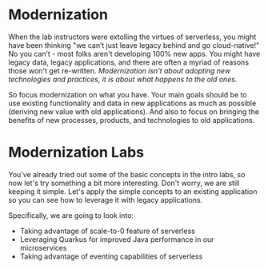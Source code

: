 # Modernization
When the lab instructors were extolling the virtues of serverless, you might have been thinking "we can’t just leave legacy behind and go cloud-native!"
No you can’t - most folks aren't developing 100% new apps. You might have legacy data, legacy applications, and there are often a myriad of reasons those won't get re-written. *Modernization isn’t about adopting new technologies and practices, it is about what happens to the old ones*.

So focus modernization on what you have. Your main goals should be to use existing functionality and data in new applications as much as possible (deriving new value with old applications). And also to focus on bringing the benefits of new processes, products, and technologies to old applications.

# Modernization Labs
You've already tried out some of the basic concepts in the intro labs, so now let's try something a bit more interesting. Don't worry, we are still keeping it simple. Let's apply the simple concepts to an existing application so you can see how to leverage it with legacy applications.

Specifically, we are going to look into:
* Taking advantage of scale-to-0 feature of serverless
* Leveraging Quarkus for improved Java performance in our microservices
* Taking advantage of eventing capabilities of serverless

